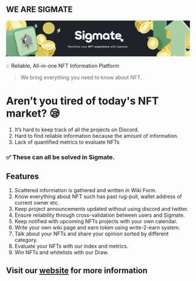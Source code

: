 ## WE ARE SIGMATE
![Frame1.](https://raw.githubusercontent.com/teamfacade/.github/main/profile/Frame1.png)

<aside>
💡 Reliable, All-in-one NFT Information Platform
</aside>

> We bring everything you need to know about NFT.

# Aren’t you tired of today's NFT market? 😪

1. It’s hard to keep track of all the projects on Discord. 
2. Hard to find reliable information because the amount of information.
3. Lack of quantified metrics to evaluate NFTs
### ✅ These can all be solved in Sigmate.

## Features
1. Scattered information is gathered and written in Wiki Form.
2. Know everything about NFT such has past rug-pull, wallet address of current owner etc.
3. Keep project announcements updated without using discord and twitter.
4. Ensure reliability through cross-validation between users and Sigmate.
5. Keep notified with upcoming NFTs projects with your own calendar.
6. Write your own wiki page and earn token using write-2-earn system.
7. Talk about your NFTs and share your opinion sorted by different category.
8. Evaluate your NFTs with our index and metrics.
9. Win NFTs and whitelists with our Draw.

## Visit our [website](sigmate.io) for more information
<!--
**Here are some ideas to get you started:**

🙋‍♀️ A short introduction - what is your organization all about?
🌈 Contribution guidelines - how can the community get involved?
👩‍💻 Useful resources - where can the community find your docs? Is there anything else the community should know?
🍿 Fun facts - what does your team eat for breakfast?
🧙 Remember, you can do mighty things with the power of [Markdown](https://docs.github.com/github/writing-on-github/getting-started-with-writing-and-formatting-on-github/basic-writing-and-formatting-syntax)
-->
